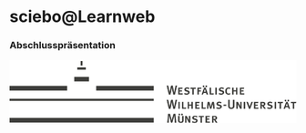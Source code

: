 # <span class="sciebo">sciebo</span>@<span class="learnweb">Learnweb</span>
### Abschlusspräsentation

<div>
	<img alt="wwu-logo" src="images/wwu.svg">
</div>
